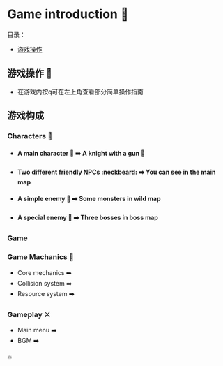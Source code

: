# Game introduction :rocket:
目录：

- [游戏操作](# "游戏操作 :dart:" )
## 游戏操作 :dart:
- 在游戏内按q可在左上角查看部分简单操作指南


## 游戏构成
### Characters :triangular_flag_on_post:
- #### A main character :boy: ➡️ A knight  with a gun :gun: 
- #### Two different friendly NPCs :neckbeard: ➡️ You can see in the main map
- #### A simple enemy :imp: ➡️ Some monsters in wild map
- #### A special enemy :imp: ➡️ Three bosses in boss map
### Game
### Game Machanics :wrench:
- Core mechanics ➡️ 
- Collision system ➡️ 
- Resource system ➡️ 
### Gameplay ⚔️
- Main menu ➡️ 
- BGM ➡️ 


:fire:
